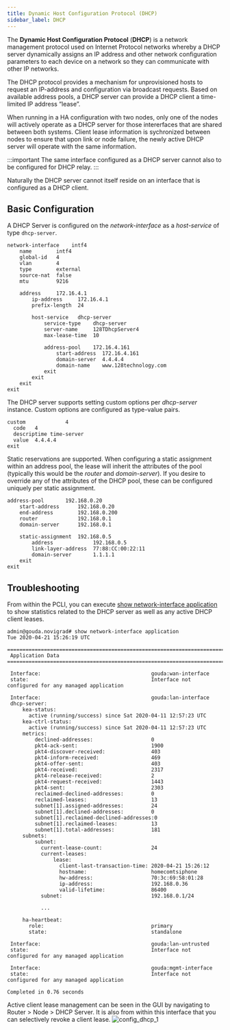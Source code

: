 ```yaml
---
title: Dynamic Host Configuration Protocol (DHCP)
sidebar_label: DHCP
---
```


The **Dynamic Host Configuration Protocol** (**DHCP**) is a network management protocol used on Internet Protocol networks whereby a DHCP server dynamically assigns an IP address and other network configuration parameters to each device on a network so they can communicate with other IP networks.

The DHCP protocol provides a mechanism for unprovisioned hosts to request an IP-address and configuration via broadcast requests. Based on available address pools, a DHCP server can provide a DHCP client a time-limited IP address “lease”.

When running in a HA configuration with two nodes, only one of the nodes will actively operate as a DHCP server for those intererfaces that are shared between both systems. Client lease information is sychronized between nodes to ensure that upon link or node failure, the newly active DHCP server will operate with the same information.

:::important
The same interface configured as a DHCP server cannot also to be configured for DHCP relay.
:::

Naturally the DHCP server cannot itself reside on an interface that is configured as a DHCP client.

## Basic Configuration
A DHCP Server is configured on the _network-interface_ as a _host-service_ of type `dhcp-server`.

```
network-interface    intf4
    name        intf4
    global-id   4
    vlan        4
    type        external
    source-nat  false
    mtu         9216

    address     172.16.4.1
        ip-address     172.16.4.1
        prefix-length  24

        host-service   dhcp-server
            service-type    dhcp-server
            server-name     128TDhcpServer4
            max-lease-time  10

            address-pool    172.16.4.161
                start-address  172.16.4.161
                domain-server  4.4.4.4
                domain-name    www.128technology.com
            exit
        exit
    exit
exit
```
The DHCP server supports setting custom options per _dhcp-server_ instance.  Custom options are configured as type-value pairs.

```
custom             4
  code   4
  descriptime time-server
  value  4.4.4.4
exit
```

Static reservations are supported.  When configuring a static assignment within an address pool, the lease will inherit the attributes of the pool (typically this would be the _router_ and _domain-server_).  If you desire to override any of the attributes of the DHCP pool, these can be configured uniquely per static assignment.

```
address-pool       192.168.0.20
    start-address      192.168.0.20
    end-address        192.168.0.200
    router             192.168.0.1
    domain-server      192.168.0.1

    static-assignment  192.168.0.5
        address             192.168.0.5
        link-layer-address  77:88:CC:00:22:11
        domain-server       1.1.1.1
    exit
exit
```



## Troubleshooting

From within the PCLI, you can execute [show network-interface application](cli_reference.md#show-network-interface-application) to show statistics related to the DHCP server as well as any active DHCP client leases.

```
admin@gouda.novigrad# show network-interface application
Tue 2020-04-21 15:26:19 UTC

====================================================================================================
 Application Data
====================================================================================================

 Interface:                                    gouda:wan-interface
 state:                                        Interface not configured for any managed application

 Interface:                                    gouda:lan-interface
 dhcp-server:
     kea-status:
       active (running/success) since Sat 2020-04-11 12:57:23 UTC
     kea-ctrl-status:
       active (running/success) since Sat 2020-04-11 12:57:23 UTC
     metrics:
         declined-addresses:                   0
         pkt4-ack-sent:                        1900
         pkt4-discover-received:               403
         pkt4-inform-received:                 469
         pkt4-offer-sent:                      403
         pkt4-received:                        2317
         pkt4-release-received:                2
         pkt4-request-received:                1443
         pkt4-sent:                            2303
         reclaimed-declined-addresses:         0
         reclaimed-leases:                     13
         subnet[1].assigned-addresses:         24
         subnet[1].declined-addresses:         0
         subnet[1].reclaimed-declined-addresses:0
         subnet[1].reclaimed-leases:           13
         subnet[1].total-addresses:            181
     subnets:
         subnet:
           current-lease-count:                24
           current-leases:
               lease:
                 client-last-transaction-time: 2020-04-21 15:26:12
                 hostname:                     homecomtsiphone
                 hw-address:                   70:3c:69:58:01:28
                 ip-address:                   192.168.0.36
                 valid-lifetime:               86400
           subnet:                             192.168.0.1/24

           ...

     ha-heartbeat:
       role:                                   primary
       state:                                  standalone

 Interface:                                    gouda:lan-untrusted
 state:                                        Interface not configured for any managed application

 Interface:                                    gouda:mgmt-interface
 state:                                        Interface not configured for any managed application

Completed in 0.76 seconds
```
Active client lease management can be seen in the GUI by navigating to Router > Node > DHCP Server.  It is also from within this interface that you can selectively revoke a client lease.
![config_dhcp_1](/img/config_dhcp_1.png)
